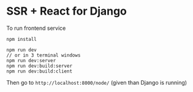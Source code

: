 # SSR + React for Django

To run frontend service

```
npm install

npm run dev
// or in 3 terminal windows
npm run dev:server
npm run dev:build:server
npm run dev:build:client
```

Then go to `http://localhost:8000/node/` (given than Django is running)

